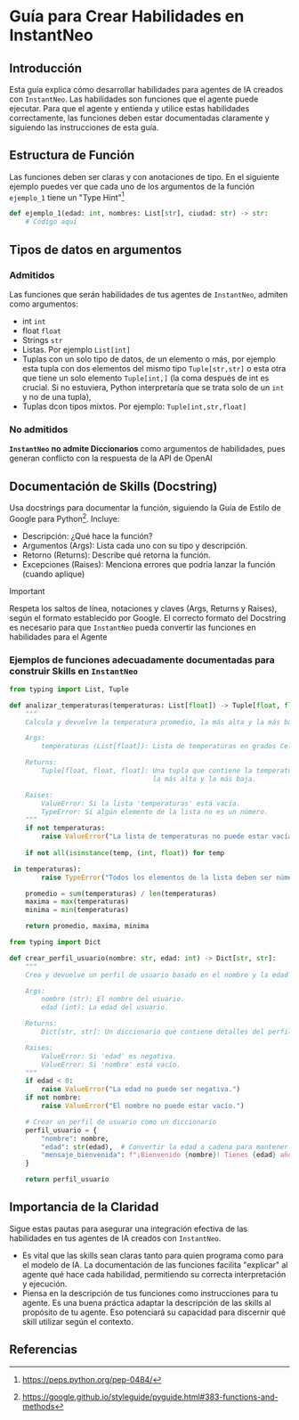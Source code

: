 # Guía para Crear Habilidades en InstantNeo

## Introducción
Esta guía explica cómo desarrollar habilidades para agentes de IA creados con `InstantNeo`. Las habilidades son funciones que el agente puede ejecutar. Para que el agente y entienda y utilice estas habilidades correctamente, las funciones deben estar documentadas claramente y siguiendo las instrucciones de esta guía.

## Estructura de Función
Las funciones deben ser claras y con anotaciones de tipo. En el siguiente ejemplo puedes ver que cada uno de los argumentos de la función `ejemplo_1` tiene un "Type Hint"[^1]

```python
def ejemplo_1(edad: int, nombres: List[str], ciudad: str) -> str:
    # Código aquí
```

## Tipos de datos en argumentos
### Admitidos
Las funciones que serán habilidades de tus agentes de `InstantNeo`, admiten como argumentos:
- int `int`
- float `float`
- Strings `str`
- Listas. Por ejemplo `List[int]`
- Tuplas con un solo tipo de datos, de un elemento o más, por ejemplo esta tupla con dos elementos del mismo tipo `Tuple[str,str]` o esta otra que tiene un solo elemento `Tuple[int,]` (la coma después de int es crucial. Si no estuviera, Python interpretaría que se trata solo de un `int` y no de una tupla), 
- Tuplas dcon tipos mixtos. Por ejemplo: `Tuple[int,str,float]`

### No admitidos
**`InstantNeo`** **no admite Diccionarios** como argumentos de habilidades, pues generan conflicto con la respuesta de la API de OpenAI


## Documentación de Skills (Docstring)
Usa docstrings para documentar la función, siguiendo la Guía de Estilo de Google para Python[^2]. Incluye:

- Descripción: ¿Qué hace la función?
- Argumentos (Args): Lista cada uno con su tipo y descripción.
- Retorno (Returns): Describe qué retorna la función.
- Excepciones (Raises): Menciona errores que podría lanzar la función (cuando aplique)

> [!IMPORTANT]
> Respeta los saltos de línea, notaciones y claves (Args, Returns y Raises), según el formato establecido por Google. 
El correcto formato del Docstring es necesario para que `InstantNeo` pueda convertir las funciones en habilidades para el Agente

### Ejemplos de funciones adecuadamente documentadas para construir Skills en `InstantNeo`

```python
from typing import List, Tuple

def analizar_temperaturas(temperaturas: List[float]) -> Tuple[float, float, float]:
    """
    Calcula y devuelve la temperatura promedio, la más alta y la más baja de una lista de temperaturas.

    Args:
        temperaturas (List[float]): Lista de temperaturas en grados Celsius.

    Returns:
        Tuple[float, float, float]: Una tupla que contiene la temperatura promedio,
                                    la más alta y la más baja.

    Raises:
        ValueError: Si la lista 'temperaturas' está vacía.
        TypeError: Si algún elemento de la lista no es un número.
    """
    if not temperaturas:
        raise ValueError("La lista de temperaturas no puede estar vacía.")
    
    if not all(isinstance(temp, (int, float)) for temp

 in temperaturas):
        raise TypeError("Todos los elementos de la lista deben ser números.")

    promedio = sum(temperaturas) / len(temperaturas)
    maxima = max(temperaturas)
    minima = min(temperaturas)

    return promedio, maxima, minima
```



```python
from typing import Dict

def crear_perfil_usuario(nombre: str, edad: int) -> Dict[str, str]:
    """
    Crea y devuelve un perfil de usuario basado en el nombre y la edad proporcionados.

    Args:
        nombre (str): El nombre del usuario.
        edad (int): La edad del usuario.

    Returns:
        Dict[str, str]: Un diccionario que contiene detalles del perfil del usuario.

    Raises:
        ValueError: Si 'edad' es negativa.
        ValueError: Si 'nombre' está vacío.
    """
    if edad < 0:
        raise ValueError("La edad no puede ser negativa.")
    if not nombre:
        raise ValueError("El nombre no puede estar vacío.")

    # Crear un perfil de usuario como un diccionario
    perfil_usuario = {
        "nombre": nombre,
        "edad": str(edad),  # Convertir la edad a cadena para mantener consistencia en los tipos de datos del diccionario
        "mensaje_bienvenida": f"¡Bienvenido {nombre}! Tienes {edad} años."
    }

    return perfil_usuario
```

## Importancia de la Claridad
Sigue estas pautas para asegurar una integración efectiva de las habilidades en tus agentes de IA creados con `InstantNeo`.

- Es vital que las skills sean claras tanto para quien programa como para el modelo de IA. La documentación de las funciones facilita "explicar" al agente qué hace cada habilidad, permitiendo su correcta interpretación y ejecución.
- Piensa en la descripción de tus funciones como instrucciones para tu agente. Es una buena práctica adaptar la descripción de las skills al propósito de tu agente. Eso potenciará su capacidad para discernir qué skill utilizar según el contexto.

## Referencias
[^1]: https://peps.python.org/pep-0484/
[^2]: https://google.github.io/styleguide/pyguide.html#383-functions-and-methods
